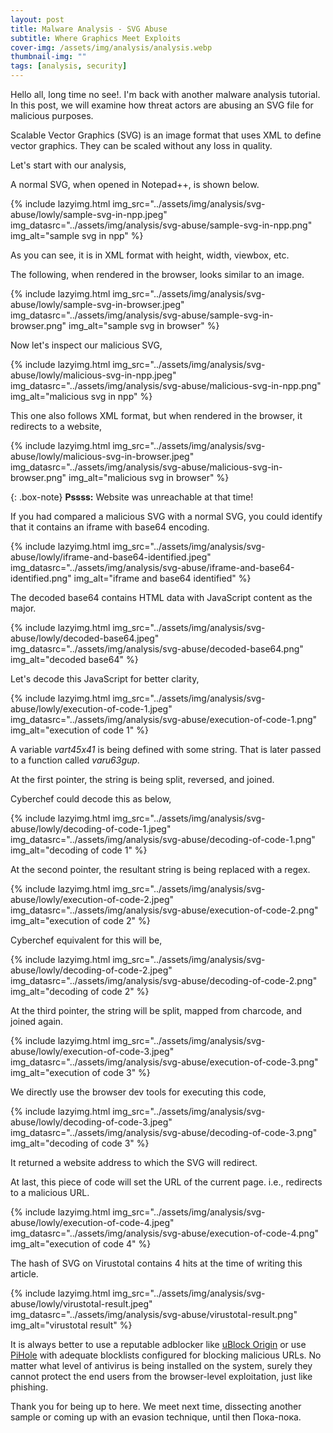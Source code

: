 ```yaml
---
layout: post
title: Malware Analysis - SVG Abuse
subtitle: Where Graphics Meet Exploits
cover-img: /assets/img/analysis/analysis.webp
thumbnail-img: ""
tags: [analysis, security]
---
```


Hello all, long time no see!. I'm back with another malware analysis tutorial. In this post, we will examine how threat actors are abusing an SVG file for malicious purposes.

Scalable Vector Graphics (SVG) is an image format that uses XML to define vector graphics. They can be scaled without any loss in quality.

Let's start with our analysis,

A normal SVG, when opened in Notepad++, is shown below.

{% include lazyimg.html img_src="../assets/img/analysis/svg-abuse/lowly/sample-svg-in-npp.jpeg" img_datasrc="../assets/img/analysis/svg-abuse/sample-svg-in-npp.png" img_alt="sample svg in npp" %}

As you can see, it is in XML format with height, width, viewbox, etc.

The following, when rendered in the browser, looks similar to an image.

{% include lazyimg.html img_src="../assets/img/analysis/svg-abuse/lowly/sample-svg-in-browser.jpeg" img_datasrc="../assets/img/analysis/svg-abuse/sample-svg-in-browser.png" img_alt="sample svg in browser" %}

Now let's inspect our malicious SVG,

{% include lazyimg.html img_src="../assets/img/analysis/svg-abuse/lowly/malicious-svg-in-npp.jpeg" img_datasrc="../assets/img/analysis/svg-abuse/malicious-svg-in-npp.png" img_alt="malicious svg in npp" %}

This one also follows XML format, but when rendered in the browser, it redirects to a website,

{% include lazyimg.html img_src="../assets/img/analysis/svg-abuse/lowly/malicious-svg-in-browser.jpeg" img_datasrc="../assets/img/analysis/svg-abuse/malicious-svg-in-browser.png" img_alt="malicious svg in browser" %}

{: .box-note}
**Pssss:** Website was unreachable at that time!

If you had compared a malicious SVG with a normal SVG, you could identify that it contains an iframe with base64 encoding.

{% include lazyimg.html img_src="../assets/img/analysis/svg-abuse/lowly/iframe-and-base64-identified.jpeg" img_datasrc="../assets/img/analysis/svg-abuse/iframe-and-base64-identified.png" img_alt="iframe and base64 identified" %}

The decoded base64 contains HTML data with JavaScript content as the major.

{% include lazyimg.html img_src="../assets/img/analysis/svg-abuse/lowly/decoded-base64.jpeg" img_datasrc="../assets/img/analysis/svg-abuse/decoded-base64.png" img_alt="decoded base64" %}

Let's decode this JavaScript for better clarity,

{% include lazyimg.html img_src="../assets/img/analysis/svg-abuse/lowly/execution-of-code-1.jpeg" img_datasrc="../assets/img/analysis/svg-abuse/execution-of-code-1.png" img_alt="execution of code 1" %}

A variable _vart45x41_ is being defined with some string. That is later passed to a function called _varu63gup_.

At the first pointer, the string is being split, reversed, and joined.

Cyberchef could decode this as below,

{% include lazyimg.html img_src="../assets/img/analysis/svg-abuse/lowly/decoding-of-code-1.jpeg" img_datasrc="../assets/img/analysis/svg-abuse/decoding-of-code-1.png" img_alt="decoding of code 1" %}

At the second pointer, the resultant string is being replaced with a regex.

{% include lazyimg.html img_src="../assets/img/analysis/svg-abuse/lowly/execution-of-code-2.jpeg" img_datasrc="../assets/img/analysis/svg-abuse/execution-of-code-2.png" img_alt="execution of code 2" %}

Cyberchef equivalent for this will be,

{% include lazyimg.html img_src="../assets/img/analysis/svg-abuse/lowly/decoding-of-code-2.jpeg" img_datasrc="../assets/img/analysis/svg-abuse/decoding-of-code-2.png" img_alt="decoding of code 2" %}

At the third pointer, the string will be split, mapped from charcode, and joined again.

{% include lazyimg.html img_src="../assets/img/analysis/svg-abuse/lowly/execution-of-code-3.jpeg" img_datasrc="../assets/img/analysis/svg-abuse/execution-of-code-3.png" img_alt="execution of code 3" %}

We directly use the browser dev tools for executing this code,

{% include lazyimg.html img_src="../assets/img/analysis/svg-abuse/lowly/decoding-of-code-3.jpeg" img_datasrc="../assets/img/analysis/svg-abuse/decoding-of-code-3.png" img_alt="decoding of code 3" %}

It returned a website address to which the SVG will redirect.

At last, this piece of code will set the URL of the current page. i.e., redirects to a malicious URL.

{% include lazyimg.html img_src="../assets/img/analysis/svg-abuse/lowly/execution-of-code-4.jpeg" img_datasrc="../assets/img/analysis/svg-abuse/execution-of-code-4.png" img_alt="execution of code 4" %}

The hash of SVG on Virustotal contains 4 hits at the time of writing this article.

{% include lazyimg.html img_src="../assets/img/analysis/svg-abuse/lowly/virustotal-result.jpeg" img_datasrc="../assets/img/analysis/svg-abuse/virustotal-result.png" img_alt="virustotal result" %}

It is always better to use a reputable adblocker like [uBlock Origin](https://ublockorigin.com/) or use [PiHole](https://pi-hole.net/) with adequate blocklists configured for blocking malicious URLs. No matter what level of antivirus is being installed on the system, surely they cannot protect the end users from the browser-level exploitation, just like phishing.

Thank you for being up to here. We meet next time, dissecting another sample or coming up with an evasion technique, until then Пока-пока.
